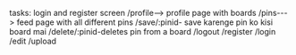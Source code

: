 tasks:
login and register screen
/profile--> profile page with boards
/pins---> feed page with all different pins
/save/:pinid- save karenge pin ko kisi board mai
/delete/:pinid-deletes pin from a board
/logout
/register
/login
/edit
/upload
